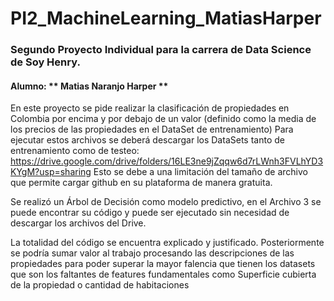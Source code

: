 # PI2_MachineLearning_MatiasHarper
### Segundo Proyecto Individual para la carrera de Data Science de Soy Henry.
#### Alumno: ** Matias Naranjo Harper **
En este proyecto se pide realizar la clasificación de propiedades en Colombia por encima y por debajo de un valor (definido como
la media de los precios de las propiedades en el DataSet de entrenamiento)
Para ejecutar estos archivos se deberá descargar los DataSets tanto de entrenamiento como de testeo:
https://drive.google.com/drive/folders/16LE3ne9jZqqw6d7rLWnh3FVLhYD3KYgM?usp=sharing
Esto se debe a una limitación del tamaño de archivo que permite cargar github en su plataforma de manera gratuita.

Se realizó un Árbol de Decisión como modelo predictivo, en el Archivo 3 se puede encontrar su código y puede ser ejecutado sin necesidad
de descargar los archivos del Drive.

La totalidad del código se encuentra explicado y justificado. Posteriormente se podría sumar valor al trabajo procesando las descripciones de las propiedades para poder superar la mayor falencia que tienen los datasets que son los faltantes de features fundamentales como Superficie cubierta de la propiedad o cantidad de habitaciones
